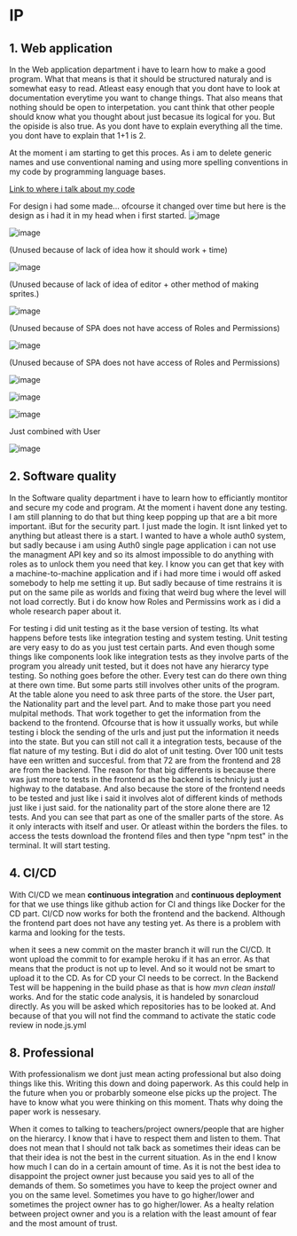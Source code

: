 # IP

## 1. Web application
In the Web application department i have to learn how to make a good program. What that means is that it should be structured naturaly and is somewhat easy to read. 
Atleast easy enough that you dont have to look at documentation everytime you want to change things.
That also means that nothing should be open to interpetation. you cant think that other people should know what you thought about just becasue its logical for you. 
But the opiside is also true. As you dont have to explain everything all the time. you dont have to explain that 1+1 is 2.

At the moment i am starting to get this proces. As i am to delete generic names and use conventional naming and using more spelling conventions in my code by programming language bases.

[Link to where i talk about my code](https://github.com/ThomasPouw/Portofolio-S3/tree/main/Project)

For design i had some made... ofcourse it changed over time but here is the design as i had it in my head when i first started.
![image](https://user-images.githubusercontent.com/90248008/174053551-8bdbad64-f6e7-4bbe-8b81-c1e2cfea3a7b.png) 

![image](https://user-images.githubusercontent.com/90248008/174053616-9e5d4615-2248-477b-bcc2-f3a3149b4995.png)



(Unused because of lack of idea how it should work + time)

![image](https://user-images.githubusercontent.com/90248008/174053695-b21d3b1b-7041-46b2-aff4-c257a4b2c5c9.png)

(Unused because of lack of idea of editor + other method of making sprites.) 

![image](https://user-images.githubusercontent.com/90248008/174054244-3c304c07-e8a8-4c3c-a633-cd062ed6f736.png)

(Unused because of SPA does not have access of Roles and Permissions)

![image](https://user-images.githubusercontent.com/90248008/174053899-55395702-ba25-4e56-980a-4cf9fe091711.png)

(Unused because of SPA does not have access of Roles and Permissions)

![image](https://user-images.githubusercontent.com/90248008/174053932-a10999fc-f04d-4a52-b41d-37bd3ebb0823.png)

![image](https://user-images.githubusercontent.com/90248008/174054394-7b43c31b-ca2f-4324-8900-0c2b815cd509.png)



![image](https://user-images.githubusercontent.com/90248008/174054440-2be36650-9de3-4cb3-8856-96573b5eb4b6.png)

Just combined with User

![image](https://user-images.githubusercontent.com/90248008/174054502-50a6ce85-958e-4a6f-b706-c0ef3ed5f723.png)





## 2. Software quality
In the Software quality department i have to learn how to efficiantly montitor and secure my code and program. At the moment i havent done any testing.
I am still planning to do that but thing keep popping up that are a bit more important.
iBut for the security part. I just made the login. It isnt linked yet to anything but atleast there is a start. I wanted to have a whole auth0 system, but sadly because i am using Auth0 single page application i can not use the managment API key and so its almost impossible to do anything with roles as to unlock them you need that key. I know you can get that key with a machine-to-machine application and if i had more time i would off asked somebody to help me setting it up. But sadly because of time restrains it is put on the same pile as worlds and fixing that weird bug where the level will not load correctly. But i do know how Roles and Permissins work as i did a whole research paper about it. 

For testing i did unit testing as it the base version of testing. Its what happens before tests like integration testing and system testing. Unit testing are very easy to do as you just test certain parts. And even though some things like components look like integration tests as they involve parts of the program you already unit tested, but it does not have any hierarcy type testing. So nothing goes before the other. Every test can do there own thing at there own time. But some parts still involves other units of the program. At the table alone you need to ask three parts of the store. the User part, the Nationality part and the level part. And to make those part you need mulpital methods. That work together to get the information from the backend to the frontend. Ofcourse that is how it ussually works, but while testing i block the sending of the urls and just put the information it needs into the state.  But you can still not call it a integration tests, because of the flat nature of my testing. But i did do alot of unit testing. Over 100 unit tests have een written and succesful. from that 72 are from the frontend and 28 are from the backend. The reason for that big differents is because there was just more to tests in the frontend as the backend is technicly just a highway to the database. And also because the store of the frontend needs to be tested and just like i said it involves alot of different kinds of methods just like i just said. for the nationality part of the store alone there are 12 tests. And you can see that part as one of the smaller parts of the store. As it only interacts with itself and user. Or atleast within the borders the files. to access the tests download the frontend files and then type "npm test" in the terminal. It will start testing. 


## 4. CI/CD
With CI/CD we mean **continuous integration** and **continuous deployment** for that we use things like github action for CI and things like Docker for the CD part.
CI/CD now works for both the frontend and the backend. Although the frontend part does not have any testing yet. As there is a problem with karma and looking for the tests.

when it sees a new commit on the master branch it will run the CI/CD. It wont upload the commit to for example heroku if it has an error. As that means that the product is not up to level. And so it would not be smart to upload it to the CD. As for CD your CI needs to be correct. 
In the Backend Test will be happening in the build phase as that is how *mvn clean install* works. And for the static code analysis, it is handeled by sonarcloud directly. As you will be asked which repositories has to be looked at. And because of that you will not find the command to activate the static code review in node.js.yml 

## 8. Professional 
With professionalism we dont just mean acting professional but also doing things like this. Writing this down and doing paperwork. 
As this could help in the future when you or probarbly someone else picks up the project. The have to know what you were thinking on this moment. Thats why doing the paper work is nessesary.

When it comes to talking to teachers/project owners/people that are higher on the hierarcy. I know that i have to respect them and listen to them. 
That does not mean that I should not talk back as sometimes their ideas can be that their idea is not the best in the current situation. 
As in the end I know how much I can do in a certain amount of time. As it is not the best idea to disappoint the project owner just because you said yes to all of the demands of them. So sometimes you have to keep the project owner and you on the same level. Sometimes you have to go higher/lower and sometimes the project owner has to go higher/lower. As a healty relation between project owner and you is a relation with the least amount of fear and the most amount of trust.

